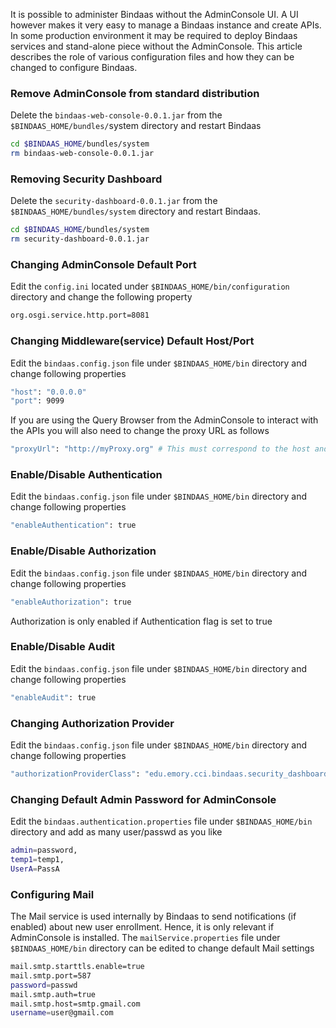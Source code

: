It is possible to administer Bindaas without the AdminConsole UI. A UI however makes it very easy to manage a Bindaas instance and create APIs. In some production environment it may be required to deploy Bindaas services and stand-alone piece without the AdminConsole. This article describes the role of various configuration files and how they can be changed to configure Bindaas.

### Remove AdminConsole from standard distribution
Delete the `bindaas-web-console-0.0.1.jar` from the `$BINDAAS_HOME/bundles/`system directory and restart Bindaas

```bash
cd $BINDAAS_HOME/bundles/system
rm bindaas-web-console-0.0.1.jar
```

### Removing Security Dashboard
Delete the `security-dashboard-0.0.1.jar` from the `$BINDAAS_HOME/bundles/system` directory and restart Bindaas.

```bash
cd $BINDAAS_HOME/bundles/system
rm security-dashboard-0.0.1.jar
```

### Changing AdminConsole Default Port
Edit the `config.ini` located under `$BINDAAS_HOME/bin/configuration` directory and change the following property

```bash
org.osgi.service.http.port=8081
```

### Changing Middleware(service) Default Host/Port
Edit the `bindaas.config.json` file under `$BINDAAS_HOME/bin` directory and change following properties

```bash
"host": "0.0.0.0"
"port": 9099
```
If you are using the Query Browser from the AdminConsole to interact with the APIs you will also need to change the proxy URL as follows

```bash
"proxyUrl": "http://myProxy.org" # This must correspond to the host and port set above
```

### Enable/Disable Authentication
Edit the `bindaas.config.json` file under `$BINDAAS_HOME/bin` directory and change following properties

```bash
"enableAuthentication": true
```

### Enable/Disable Authorization
Edit the `bindaas.config.json` file under `$BINDAAS_HOME/bin` directory and change following properties
```bash
"enableAuthorization": true
```

Authorization is only enabled if Authentication flag is set to true

### Enable/Disable Audit
Edit the `bindaas.config.json` file under `$BINDAAS_HOME/bin` directory and change following properties
```bash
"enableAudit": true
```

### Changing Authorization Provider
Edit the `bindaas.config.json` file under `$BINDAAS_HOME/bin` directory and change following properties

```bash
"authorizationProviderClass": "edu.emory.cci.bindaas.security_dashboard.service.AuthorizationProviderImpl"
```

### Changing Default Admin Password for AdminConsole
Edit the `bindaas.authentication.properties` file under `$BINDAAS_HOME/bin` directory and add as many user/passwd as you like

```bash
admin=password,
temp1=temp1,
UserA=PassA
```

### Configuring Mail
The Mail service is used internally by Bindaas to send notifications (if enabled) about new user enrollment. Hence, it is only relevant if AdminConsole is installed. The `mailService.properties` file under `$BINDAAS_HOME/bin` directory can be edited to change default Mail settings

```bash
mail.smtp.starttls.enable=true
mail.smtp.port=587
password=passwd
mail.smtp.auth=true
mail.smtp.host=smtp.gmail.com
username=user@gmail.com
```